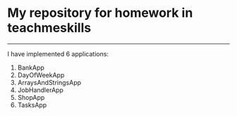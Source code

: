 # My repository for homework in teachmeskills
***
I have implemented 6 applications:
1. BankApp
2. DayOfWeekApp
3. ArraysAndStringsApp
4. JobHandlerApp
5. ShopApp
6. TasksApp
